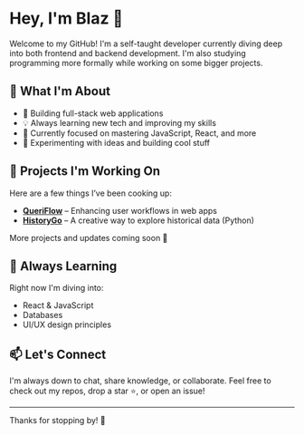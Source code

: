 # Hey, I'm Blaz 👋

Welcome to my GitHub! I'm a self-taught developer currently diving deep into both frontend and backend development. I'm also studying programming more formally while working on some bigger projects.

## 🚀 What I'm About

- 🔧 Building full-stack web applications
- 💡 Always learning new tech and improving my skills
- 🧠 Currently focused on mastering JavaScript, React, and more
- 🧪 Experimenting with ideas and building cool stuff

## 🔨 Projects I'm Working On

Here are a few things I’ve been cooking up:

- **[**QueriFlow**](https://github.com/sharky-2/QueriFlow)** – Enhancing user workflows in web apps
- **[**HistoryGo**](https://github.com/sharky-2/HistoryGo)** – A creative way to explore historical data (Python)

More projects and updates coming soon 👀

## 🌱 Always Learning

Right now I'm diving into:
- React & JavaScript
- Databases
- UI/UX design principles

## 📫 Let's Connect

I'm always down to chat, share knowledge, or collaborate. Feel free to check out my repos, drop a star ⭐, or open an issue!

---

Thanks for stopping by! 🙌
